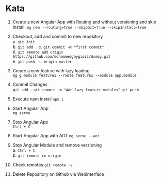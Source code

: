 # Kata

1. Create a new Angular App with Routing and without versioning and skip install: 
`ng new --routing=true --skipGit=true --skipInstall=true`

2. Checkout, add and commit to new repository  
  a. `git init`  
  b. `git add .`
  c. `git commit -m "first commit"`  
  d. `git remote add origin https://github.com/muhammedgaygisiz/dummy.git`  
  e. `git push -u origin master`  
                
3. Create a new feature with lazy loading  
`ng g module feature1 --route feature1 --module app.module`

4. Commit Changes  
`git add .`
`git commit -m "Add lazy feature modules"`
`git push`

5. Execute npm install
`npm i`

6. Start Angular App  
`ng serve`

7. Stop Angular App  
`Ctrl + C`

8. Start Angular App with AOT
`ng serve --aot`

9. Stop Angular Module and remove versioning  
  a. `Ctrl + C`  
  b. `git remote rm origin`

10. Check remotes
`git remote -v`

11. Delete Repository on Github via Webinterface
